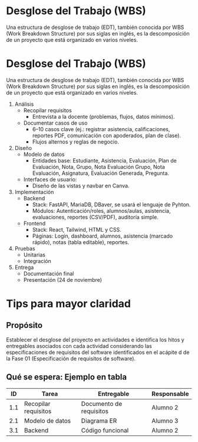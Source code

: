 # Desglose del Trabajo (WBS)
Una estructura de desglose de trabajo (EDT), también conocida por WBS (Work Breakdown Structure) por sus siglas en inglés, es la descomposición de un proyecto que está organizado en varios niveles.
# Desglose del Trabajo (WBS)
Una estructura de desglose de trabajo (EDT), también conocida por WBS (Work Breakdown Structure) por sus siglas en inglés, es la descomposición de un proyecto que está organizado en varios niveles.
1. Análisis
   - Recopilar requisitos
      - Entrevista a la docente (problemas, flujos, datos mínimos).
   - Documentar casos de uso
      - 6–10 casos clave (ej.: registrar asistencia, calificaciones, reportes PDF, comunicación con apoderados, plan de clase).
      - Flujos alternos y reglas de negocio.
2. Diseño
   - Modelo de datos
      - Entidades base: Estudiante, Asistencia, Evaluación, Plan de Evaluación, Nota, Grupo, Nota Evaluación Grupo, Nota Evaluación, Asignatura, Evaluación Generada, Pregunta.
   - Interfaces de usuario:
      - Diseño de las vistas y navbar en Canva.
3. Implementación
   - Backend
      - Stack: FastAPI, MariaDB, DBaver, se usará el lenguaje de Pyhton.
      - Módulos: Autenticación/roles, alumnos/aulas, asistencia, evaluaciones, reportes (CSV/PDF), auditoría simple.
   - Frontend
      - Stack: React, Tailwind, HTML y CSS.
      - Páginas: Login, dashboard, alumnos, asistencia (marcado rápido), notas (tabla editable), reportes.
4. Pruebas
   - Unitarias
   - Integración
5. Entrega
   - Documentación final
   - Presentación (24 de noviembre)
  



# Tips para mayor claridad

## Propósito
Establecer el desglose del proyecto en actividades e identifica los hitos y entregables asociados con cada actividad considerando las especificaciones de requisitos del software identificados en el acápite d de la Fase 01 (Especificación de requisitos de software).

## Qué se espera: Ejemplo en tabla
| ID | Tarea | Entregable | Responsable |
|----|-------|------------|-------------|
| 1.1 | Recopilar requisitos | Documento de requisitos | Alumno 2 |
| 2.1 | Modelo de datos | Diagrama ER | Alumno 3 |
| 3.1 | Backend | Código funcional | Alumno 2 |
